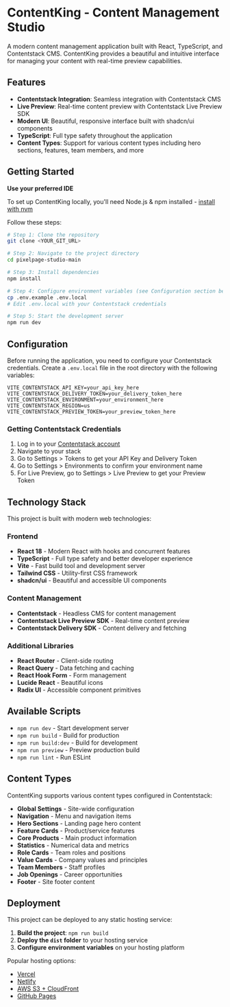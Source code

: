 # ContentKing - Content Management Studio

A modern content management application built with React, TypeScript, and Contentstack CMS. ContentKing provides a beautiful and intuitive interface for managing your content with real-time preview capabilities.

## Features

- **Contentstack Integration**: Seamless integration with Contentstack CMS
- **Live Preview**: Real-time content preview with Contentstack Live Preview SDK
- **Modern UI**: Beautiful, responsive interface built with shadcn/ui components
- **TypeScript**: Full type safety throughout the application
- **Content Types**: Support for various content types including hero sections, features, team members, and more

## Getting Started

**Use your preferred IDE**

To set up ContentKing locally, you'll need Node.js & npm installed - [install with nvm](https://github.com/nvm-sh/nvm#installing-and-updating)

Follow these steps:

```sh
# Step 1: Clone the repository
git clone <YOUR_GIT_URL>

# Step 2: Navigate to the project directory
cd pixelpage-studio-main

# Step 3: Install dependencies
npm install

# Step 4: Configure environment variables (see Configuration section below)
cp .env.example .env.local
# Edit .env.local with your Contentstack credentials

# Step 5: Start the development server
npm run dev
```

## Configuration

Before running the application, you need to configure your Contentstack credentials. Create a `.env.local` file in the root directory with the following variables:

```env
VITE_CONTENTSTACK_API_KEY=your_api_key_here
VITE_CONTENTSTACK_DELIVERY_TOKEN=your_delivery_token_here
VITE_CONTENTSTACK_ENVIRONMENT=your_environment_here
VITE_CONTENTSTACK_REGION=us
VITE_CONTENTSTACK_PREVIEW_TOKEN=your_preview_token_here
```

### Getting Contentstack Credentials

1. Log in to your [Contentstack account](https://app.contentstack.com/)
2. Navigate to your stack
3. Go to Settings > Tokens to get your API Key and Delivery Token
4. Go to Settings > Environments to confirm your environment name
5. For Live Preview, go to Settings > Live Preview to get your Preview Token

## Technology Stack

This project is built with modern web technologies:

### Frontend
- **React 18** - Modern React with hooks and concurrent features
- **TypeScript** - Full type safety and better developer experience
- **Vite** - Fast build tool and development server
- **Tailwind CSS** - Utility-first CSS framework
- **shadcn/ui** - Beautiful and accessible UI components

### Content Management
- **Contentstack** - Headless CMS for content management
- **Contentstack Live Preview SDK** - Real-time content preview
- **Contentstack Delivery SDK** - Content delivery and fetching

### Additional Libraries
- **React Router** - Client-side routing
- **React Query** - Data fetching and caching
- **React Hook Form** - Form management
- **Lucide React** - Beautiful icons
- **Radix UI** - Accessible component primitives

## Available Scripts

- `npm run dev` - Start development server
- `npm run build` - Build for production
- `npm run build:dev` - Build for development
- `npm run preview` - Preview production build
- `npm run lint` - Run ESLint

## Content Types

ContentKing supports various content types configured in Contentstack:

- **Global Settings** - Site-wide configuration
- **Navigation** - Menu and navigation items
- **Hero Sections** - Landing page hero content
- **Feature Cards** - Product/service features
- **Core Products** - Main product information
- **Statistics** - Numerical data and metrics
- **Role Cards** - Team roles and positions
- **Value Cards** - Company values and principles
- **Team Members** - Staff profiles
- **Job Openings** - Career opportunities
- **Footer** - Site footer content

## Deployment

This project can be deployed to any static hosting service:

1. **Build the project**: `npm run build`
2. **Deploy the `dist` folder** to your hosting service
3. **Configure environment variables** on your hosting platform

Popular hosting options:
- [Vercel](https://vercel.com/)
- [Netlify](https://netlify.com/)
- [AWS S3 + CloudFront](https://aws.amazon.com/)
- [GitHub Pages](https://pages.github.com/)

